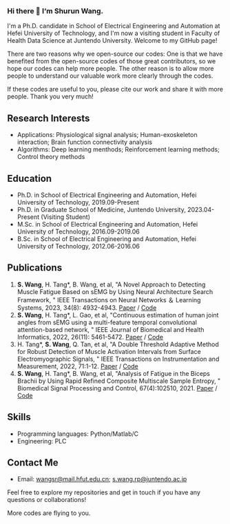 ### Hi there 👋 I‘m Shurun Wang.

I'm a Ph.D. candidate in School of Electrical Engineering and Automation at Hefei University of Technology, and I'm now a visiting student in Faculty of Health Data Science at Juntendo University. Welcome to my GitHub page!

There are two reasons why we open-source our codes: One is that we have benefited from the open-source codes of those great contributors, so we hope our codes can help more people. The other reason is to allow more people to understand our valuable work more clearly through the codes.

If these codes are useful to you, please cite our work and share it with more people. Thank you very much!

## Research Interests

- Applications: Physiological signal analysis; Human-exoskeleton interaction; Brain function connectivity analysis
- Algorithms: Deep learning menthods; Reinforcement learning methods; Control theory methods
  
## Education

- Ph.D. in School of Electrical Engineering and Automation, Hefei University of Technology, 2019.09-Present
- Ph.D. in Graduate School of Medicine, Juntendo University, 2023.04-Present (Visiting Student)
- M.Sc. in School of Electrical Engineering and Automation, Hefei University of Technology, 2016.09-2019.06
- B.Sc. in School of Electrical Engineering and Automation, Hefei University of Technology, 2012.06-2016.06

## Publications
1. **S. Wang**, H. Tang*, B. Wang, et al, "A Novel Approach to Detecting Muscle Fatigue Based on sEMG by Using Neural Architecture Search Framework, " IEEE Transactions on Neural Networks ＆ Learning Systems, 2023, 34(8): 4932-4943. [Paper](https://ieeexplore.ieee.org/document/9609089) / [Code](https://github.com/Shurun-Wang/NAS)
2. **S. Wang**, H. Tang*, L. Gao, et al, "Continuous estimation of human joint angles from sEMG using a multi-feature temporal convolutional attention-based network, " IEEE Journal of Biomedical and Health Informatics, 2022, 26(11): 5461-5472. [Paper](https://ieeexplore.ieee.org/document/9857571) / [Code](https://github.com/Shurun-Wang/MFTCAN-KNR)
3. H. Tang*, **S. Wang**, Q. Tan, et al, "A Double Threshold Adaptive Method for Robust Detection of Muscle Activation Intervals from Surface Electromyographic Signals, " IEEE Transactions on Instrumentation and Measurement, 2022, 71:1-12. [Paper](https://ieeexplore.ieee.org/document/9762275) / [Code](https://github.com/Shurun-Wang/sEMGDetection)
4. **S. Wang**, H. Tang*, B. Wang, et al, "Analysis of Fatigue in the Biceps Brachii by Using Rapid Refined Composite Multiscale Sample Entropy, " Biomedical Signal Processing and Control, 67(4):102510, 2021. [Paper](https://www.sciencedirect.com/science/article/pii/S1746809421001075) / [Code](https://github.com/Shurun-Wang/R2CMSE)

## Skills

- Programming languages: Python/Matlab/C
- Engineering: PLC

## Contact Me

- Email: wangsr@mail.hfut.edu.cn; s.wang.rp@juntendo.ac.jp

Feel free to explore my repositories and get in touch if you have any questions or collaborations!

More codes are flying to you.
